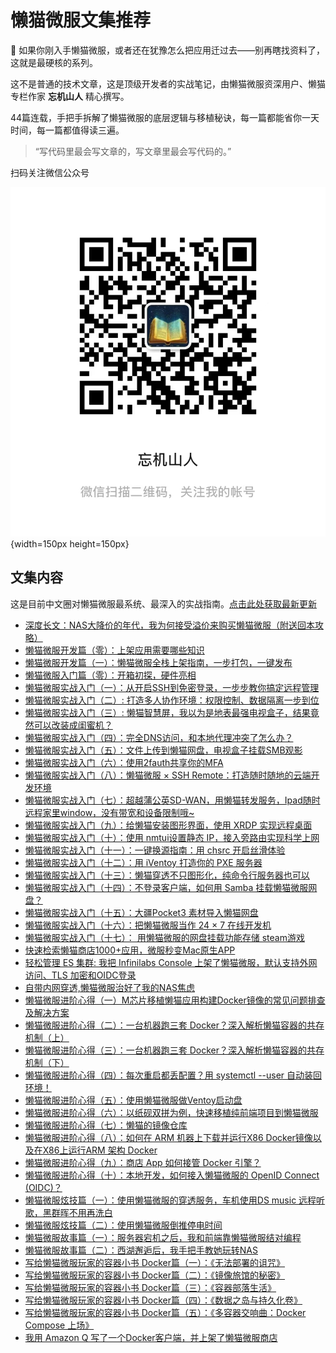 # 懒猫微服文集推荐

🚀 如果你刚入手懒猫微服，或者还在犹豫怎么把应用迁过去——别再瞎找资料了，这就是最硬核的系列。

这不是普通的技术文章，这是顶级开发者的实战笔记，由懒猫微服资深用户、懒猫专栏作家 **忘机山人** 精心撰写。

44篇连载，手把手拆解了懒猫微服的底层逻辑与移植秘诀，每一篇都能省你一天时间，每一篇都值得读三遍。

> “写代码里最会写文章的，写文章里最会写代码的。”

扫码关注微信公众号

![忘机山人](./images/wangjishanren-qrcode.jpg){width=150px height=150px}


## 文集内容

这是目前中文圈对懒猫微服最系统、最深入的实战指南。[点击此处获取最新更新](https://mp.weixin.qq.com/mp/appmsgalbum?__biz=MzI3NTY4MjcxNg==&action=getalbum&album_id=4010832321455538176#wechat_redirect "点击此处获取最新更新")





- [深度长文：NAS大降价的年代，我为何接受溢价来购买懒猫微服（附送回本攻略）](http://mp.weixin.qq.com/s?__biz=MzI3NTY4MjcxNg==&mid=2247486283&idx=1&sn=af9b72c2bbd456eb16ef3a7f53db5f05&chksm=eb004fb8dc77c6ae20d6486410dbe7a20c5867f002bef5b2d390479f088a695d589d2ea9b4b9#rd)
- [懒猫微服开发篇（零）：上架应用需要哪些知识](http://mp.weixin.qq.com/s?__biz=MzI3NTY4MjcxNg==&mid=2247486919&idx=1&sn=8c7c8d10c02574346eec147e526cede2&chksm=eb004934dc77c02216bb8047e665ff716ad7de0f6fd1e28243a46f4b83d5e9cdf1eafbf82144#rd)
- [懒猫微服开发篇（一）：懒猫微服全栈上架指南，一步打包，一键发布](http://mp.weixin.qq.com/s?__biz=MzI3NTY4MjcxNg==&mid=2247487023&idx=1&sn=2b40ee494b6e1ffe09473df5362eb21b&chksm=eb004adcdc77c3ca8204cdc4f9cff5854c756de6c33468dd5f26c35d735dcb57e6de0c381908#rd)
- [懒猫微服入门篇（零）：开箱初探，硬件亮相](http://mp.weixin.qq.com/s?__biz=MzI3NTY4MjcxNg==&mid=2247486849&idx=1&sn=a14c3854756f8d5f33cab4029b24820b&chksm=eb004972dc77c064cfda95a9922cb8e9a17801dc73a9654eeada88fb09106dd11b43efda1526#rd)
- [懒猫微服实战入门（一）：从开启SSH到免密登录，一步步教你搞定远程管理](http://mp.weixin.qq.com/s?__biz=MzI3NTY4MjcxNg==&mid=2247486138&idx=1&sn=5885c29f487e8f75bd966112d77d3ebb&chksm=eb004e49dc77c75fe19952b9767f4f2cd8d97598e77c2851bed99331e3454aa95c8079129099#rd)
- [懒猫微服实战入门（二）: 打造多人协作环境：权限控制、数据隔离一步到位](http://mp.weixin.qq.com/s?__biz=MzI3NTY4MjcxNg==&mid=2247486179&idx=1&sn=5c1c18c48a1aa91a7c942489bfcc98cd&chksm=eb004e10dc77c70644e6ba835ed60bea564134a10d7c2ec9841b301a857c8db30c34bec08682#rd)
- [懒猫微服实战入门（三）: 懒猫智慧屏，我以为是地表最强电视盒子，结果竟然可以改装成闺蜜机？](http://mp.weixin.qq.com/s?__biz=MzI3NTY4MjcxNg==&mid=2247486208&idx=1&sn=abce447d30ff2bbcdc3a8a5614210157&chksm=eb004ff3dc77c6e5d214274a7ddc6ca70b511b0b501d53f91748b92a2da56b5b298bb272027e#rd)
- [懒猫微服实战入门（四）：完全DNS访问，和本地代理冲突了怎么办？](http://mp.weixin.qq.com/s?__biz=MzI3NTY4MjcxNg==&mid=2247486225&idx=1&sn=cb4d701291cb124d90c0b94bd872a1b9&chksm=eb004fe2dc77c6f4326b09c5f3fbe26fddfd23b5e501400d36a66c1a15120dac2d9ebfd7eaa5#rd)
- [懒猫微服实战入门（五）：文件上传到懒猫网盘，电视盒子挂载SMB观影](http://mp.weixin.qq.com/s?__biz=MzI3NTY4MjcxNg==&mid=2247486258&idx=1&sn=5bdba6870bdd077fc5e227234910683a&chksm=eb004fc1dc77c6d7fb72ca5fc894128c44c0da40c373ddfbfa1571251168cb44ff36fff12b6b#rd)
- [懒猫微服实战入门（六）：使用2fauth共享你的MFA](http://mp.weixin.qq.com/s?__biz=MzI3NTY4MjcxNg==&mid=2247486313&idx=1&sn=49d1627aa42190c55ff2980536ffdfd3&chksm=eb004f9adc77c68c58d027de7fcd36116aef0bd4f315041cd589cfe9d1ed6136bcbc4c98f83b#rd)
- [懒猫微服实战入门（八）：懒猫微服 × SSH Remote：打造随时随地的云端开发环境](http://mp.weixin.qq.com/s?__biz=MzI3NTY4MjcxNg==&mid=2247486464&idx=1&sn=4610e1d13f51583bb2bacf6493d6b53d&chksm=eb0048f3dc77c1e5cbd9be2fabffed3576614a8238348f2e4a5fdd3d9a82376049217ddd5d4a#rd)
- [懒猫微服实战入门（七）：超越蒲公英SD-WAN，用懒猫转发服务，Ipad随时远程家里window，没有带宽和设备限制哦~](http://mp.weixin.qq.com/s?__biz=MzI3NTY4MjcxNg==&mid=2247486346&idx=1&sn=caadfa5e3beb7d0b0fbf1a6cc60f6c22&chksm=eb004f79dc77c66f1f596a2c19e22450c8248341573d3e9264a452aae15ba5327e075c232f97#rd)
- [懒猫微服实战入门（九）：给懒猫安装图形界面，使用 XRDP 实现远程桌面](http://mp.weixin.qq.com/s?__biz=MzI3NTY4MjcxNg==&mid=2247486476&idx=1&sn=d6f27b6274ef94a02477e6d9d070197d&chksm=eb0048ffdc77c1e96ede98e61f7cd63064a43075ee76c1f9177f646be9dd78b1fd301e8b1308#rd)
- [懒猫微服实战入门（十）：使用 nmtui设置静态 IP，接入旁路由实现科学上网](http://mp.weixin.qq.com/s?__biz=MzI3NTY4MjcxNg==&mid=2247486487&idx=1&sn=62e5ce010584424beb6dcb5f1916dc5b&chksm=eb0048e4dc77c1f2a7f81274d36d7ec1626db041236230b83133b99d15855ecb8ee940fa7fcd#rd)
- [懒猫微服实战入门（十一）：一键换源指南：用 chsrc 开启丝滑体验](http://mp.weixin.qq.com/s?__biz=MzI3NTY4MjcxNg==&mid=2247486494&idx=1&sn=6bb797fca7c35f4137bed6f84c9a96fb&chksm=eb0048eddc77c1fbc01d5454a6cb20c7b7a99dccb35bae2867b0f3b39a7b63cd6744faface0d#rd)
- [懒猫微服实战入门（十二）：用 iVentoy 打造你的 PXE 服务器](http://mp.weixin.qq.com/s?__biz=MzI3NTY4MjcxNg==&mid=2247486517&idx=1&sn=8267fa57945dd99b218f333fa97a3fa5&chksm=eb0048c6dc77c1d03b442c7c223315bfccbb289cade4d50c4d4681940de2cfb79cf5a57a94a5#rd)
- [懒猫微服实战入门（十三）：懒猫穿透不只图形化，纯命令行服务器也可以](http://mp.weixin.qq.com/s?__biz=MzI3NTY4MjcxNg==&mid=2247486537&idx=1&sn=6e142a82ecfa1c15a7ce0c9dd1360f1a&chksm=eb0048badc77c1acbe66ee3e47c0858db0fb5ee0af076cbd7c71333dedd3c81d8168e6524ccb#rd)
- [懒猫微服实战入门（十四）：不登录客户端，如何用 Samba 挂载懒猫微服网盘？](http://mp.weixin.qq.com/s?__biz=MzI3NTY4MjcxNg==&mid=2247486908&idx=1&sn=aa48dab60486f0aee2e8c45247f1bee0&chksm=eb00494fdc77c059d9f752522ed70740afb6db8c3a296d062a716fe14bc95dea6c7a42c82686#rd)
- [懒猫微服实战入门（十五）：大疆Pocket3 素材导入懒猫网盘](http://mp.weixin.qq.com/s?__biz=MzI3NTY4MjcxNg==&mid=2247486937&idx=1&sn=3a84d0a839d12359e1f379ff673ff8e4&chksm=eb00492adc77c03cf0723cc3b56ed7697292ee0a33f76b282731ebd80760451c9bb818cc52d4#rd)
- [懒猫微服实战入门（十六）：把懒猫微服当作 24 × 7 在线开发机](http://mp.weixin.qq.com/s?__biz=MzI3NTY4MjcxNg==&mid=2247486956&idx=1&sn=ba28bdff31744c0c594ff5212f446306&chksm=eb00491fdc77c009e731fd153600fb306f54fcba8718648f8dc774a56902fc0ae0f628bab12c#rd)
- [懒猫微服实战入门（十七）： 用懒猫微服的网盘挂载功能存储 steam游戏](http://mp.weixin.qq.com/s?__biz=MzI3NTY4MjcxNg==&mid=2247487009&idx=1&sn=334ebd9ccfd380e57bb46aa1bb4f5191&chksm=eb004ad2dc77c3c4c784c8895078cbfe8d4d76cf6085157b681e4b9093a75ec21a832cb724c8#rd)
- [快速检索懒猫商店1000+应用，微服秒变Mac原生APP](http://mp.weixin.qq.com/s?__biz=MzI3NTY4MjcxNg==&mid=2247486124&idx=1&sn=e3f6406795950f66601b0c472c11f438&chksm=eb004e5fdc77c749bf9b15035208c0aff816420d6ec0a62dfcb8bef9f35667b3428058f55468#rd)
- [轻松管理 ES 集群: 我把 Infinilabs Console 上架了懒猫微服，默认支持外网访问、TLS 加密和OIDC登录](http://mp.weixin.qq.com/s?__biz=MzI3NTY4MjcxNg==&mid=2247486151&idx=1&sn=cc1b711e3d88d8f9b34753bc8221162a&chksm=eb004e34dc77c7229d933963628ee44c76768e59d07d15ee3b864a8930fbfc99de1ed01ef550#rd)
- [自带内网穿透,懒猫微服治好了我的NAS焦虑](http://mp.weixin.qq.com/s?__biz=MzI3NTY4MjcxNg==&mid=2247486027&idx=1&sn=2185d401b7ae3e00936ce1ca2cc52421&chksm=eb004eb8dc77c7aed622737b26bb141f43e0efa9c972ee6188d0626ad39f903c5096ca396688#rd)
- [懒猫微服进阶心得（一）M芯片移植懒猫应用构建Docker镜像的常见问题排查及解决方案](http://mp.weixin.qq.com/s?__biz=MzI3NTY4MjcxNg==&mid=2247486233&idx=1&sn=8ced3e6062c989222e3f6b9d0b418eca&chksm=eb004feadc77c6fc860185060156856b84f36009c20662e459c59e337266b12039fcf456efdc#rd)
- [懒猫微服进阶心得（二）：一台机器跑三套 Docker？深入解析懒猫容器的共存机制（上）](http://mp.weixin.qq.com/s?__biz=MzI3NTY4MjcxNg==&mid=2247486384&idx=1&sn=9b2a66ed9500b99d0e599ae32448fcf3&chksm=eb004f43dc77c6557a4dcc406e4d34f6dabc5b2202a0667dcb01eba27a2294a973858b0e19de#rd)
- [懒猫微服进阶心得（三）：一台机器跑三套 Docker？深入解析懒猫容器的共存机制（下）](http://mp.weixin.qq.com/s?__biz=MzI3NTY4MjcxNg==&mid=2247486390&idx=1&sn=7b3b2af054966164569adb52eea6753a&chksm=eb004f45dc77c653e8b98e1abf95e3989005bba2738117359f07778c41ecd6cce22f5bd48766#rd)
- [懒猫微服进阶心得（四）：每次重启都丢配置？用 systemctl --user 自动装回环境！](http://mp.weixin.qq.com/s?__biz=MzI3NTY4MjcxNg==&mid=2247486470&idx=1&sn=c6064950cb760f3acef439d25a26d125&chksm=eb0048f5dc77c1e3a3b1884d344a7aa15d5fca9ceb4ff3e42194b97feaa83002c9596a8ca1de#rd)
- [懒猫微服进阶心得（五）：使用懒猫微服做Ventoy启动盘](http://mp.weixin.qq.com/s?__biz=MzI3NTY4MjcxNg==&mid=2247486505&idx=1&sn=775e3df06757ae5fdd650f2cf369ad49&chksm=eb0048dadc77c1cc36f82e96b531e194fb0dc589813c49965a0d355851fb9abb691807d9d730#rd)
- [懒猫微服进阶心得（六）：以纸砚双拼为例，快速移植纯前端项目到懒猫微服](http://mp.weixin.qq.com/s?__biz=MzI3NTY4MjcxNg==&mid=2247486539&idx=1&sn=18492ec439b9d83b7688822b164474d6&chksm=eb0048b8dc77c1aec456b72691e13dca56490276a8aca593f3e2d0d7650255c841b611f102e1#rd)
- [懒猫微服进阶心得（七）：懒猫的镜像仓库](http://mp.weixin.qq.com/s?__biz=MzI3NTY4MjcxNg==&mid=2247486549&idx=1&sn=ee46ea0c64f0f892ebf3265a1aef96ee&chksm=eb0048a6dc77c1b083c43ba360fd1a76d662effbd77551f7d22fb52b3c54c342610aeff55ebc#rd)
- [懒猫微服进阶心得（八）：如何在 ARM 机器上下载并运行X86 Docker镜像以及在X86上运行ARM 架构 Docker](http://mp.weixin.qq.com/s?__biz=MzI3NTY4MjcxNg==&mid=2247486817&idx=1&sn=9eeddf477f4490a37bfc08fa906e51f8&chksm=eb004992dc77c08414ca86b9189af7dbe9affe6177a32e1eb4631abf0fbb569a3d9ac0f1922b#rd)
- [懒猫微服进阶心得（九）：商店 App 如何接管 Docker 引擎？](http://mp.weixin.qq.com/s?__biz=MzI3NTY4MjcxNg==&mid=2247486913&idx=1&sn=462a52194b268da040c188e0dc31da6e&chksm=eb004932dc77c024c946cce5a1cb201b9c6439251e9b56ab92417fa48dd4c3fd82c8489a0471#rd)
- [懒猫微服进阶心得（十）：本地开发，如何接入懒猫微服的 OpenID Connect (OIDC)？](http://mp.weixin.qq.com/s?__biz=MzI3NTY4MjcxNg==&mid=2247486991&idx=1&sn=8ac2086d0cf087b228b7712a2a09d5c5&chksm=eb004afcdc77c3ea46ff3e0375246da652118a5547d47606ba7a3955259843aeaca6e80afa7c#rd)
- [懒猫微服炫技篇（一）：使用懒猫微服的穿透服务，车机使用DS music 远程听歌，黑群晖不用再洗白](http://mp.weixin.qq.com/s?__biz=MzI3NTY4MjcxNg==&mid=2247486355&idx=1&sn=6bd3fa15fb1a5711cd15b668827fd10c&chksm=eb004f60dc77c676ed587ea9733407857e7b912e36ec511880d9f8e88d97d21e8df42f373daf#rd)
- [懒猫微服炫技篇（二）：使用懒猫微服倒推停电时间](http://mp.weixin.qq.com/s?__biz=MzI3NTY4MjcxNg==&mid=2247486835&idx=1&sn=878738a85a794c30b1f5a30c0d476bed&chksm=eb004980dc77c096ee89bde1d90f9652727619fe4b41286be4104ebf10c19fa837a1da840d68#rd)
- [懒猫微服故事篇（一）：服务器宕机之后，我和前端靠懒猫微服结对编程](http://mp.weixin.qq.com/s?__biz=MzI3NTY4MjcxNg==&mid=2247486433&idx=1&sn=9023ce1eca41cf93e81e7a477e62c5e8&chksm=eb004f12dc77c604515ca247b2dbd703bacddb1f4956ca068fc02c95f2baa163c1a54b0893c4#rd)
- [懒猫微服故事篇（二）：西湖邂逅后，我手把手教她玩转NAS](http://mp.weixin.qq.com/s?__biz=MzI3NTY4MjcxNg==&mid=2247486584&idx=1&sn=ede12e7c3b5f34b7fc8d700eaf9fa733&chksm=eb00488bdc77c19d2dff29f3f1cf5a000c1b9014ba827b34b58a145f03cdf1c8efe3fa89bdb6#rd)
- [写给懒猫微服玩家的容器小书  Docker篇（一）：《无法部署的诅咒》](http://mp.weixin.qq.com/s?__biz=MzI3NTY4MjcxNg==&mid=2247486435&idx=1&sn=0e7337db7a7c13361f5745b5a6380656&chksm=eb004f10dc77c606249bec8d1821c27b2a57220b1359ff39cb8bb80d93b6c7c2ad3e7d5f6216#rd)
- [写给懒猫微服玩家的容器小书 Docker篇（二）：《镜像旅馆的秘密》](http://mp.weixin.qq.com/s?__biz=MzI3NTY4MjcxNg==&mid=2247486365&idx=1&sn=51e9eb3e5fa39a064479db495fa4dc0a&chksm=eb004f6edc77c6781c1829330fc14b9e77efa7fa0259969cf46735bcd0499364d4e463e6c6ef#rd)
- [写给懒猫微服玩家的容器小书 Docker篇（三）：《容器部落生活》](http://mp.weixin.qq.com/s?__biz=MzI3NTY4MjcxNg==&mid=2247486392&idx=1&sn=54cd11bbcdae0aa39e35f628240f7178&chksm=eb004f4bdc77c65d7f89590b41ea40c95406028792ee74b32055e392535d974b355570bd0670#rd)
- [写给懒猫微服玩家的容器小书 Docker篇（四）：《数据之岛与持久化卷》](http://mp.weixin.qq.com/s?__biz=MzI3NTY4MjcxNg==&mid=2247486397&idx=1&sn=59e6c175a5962a821341f3c20916abd2&chksm=eb004f4edc77c658b65c0aeb912f8772980d9dfc6e83b2c3be97c3d5dbd5f8fc0e8175545445#rd)
- [写给懒猫微服玩家的容器小书 Docker篇（五）：《多容器交响曲：Docker Compose 上场》](http://mp.weixin.qq.com/s?__biz=MzI3NTY4MjcxNg==&mid=2247486402&idx=1&sn=4492a1b5b43ff71c040fd92732891c0a&chksm=eb004f31dc77c627d0baf199029fcde473d0685abd9e2e0c5c9a50fbae0ba0883e5d54860934#rd)
- [我用 Amazon Q 写了一个Docker客户端，并上架了懒猫微服商店](http://mp.weixin.qq.com/s?__biz=MzI3NTY4MjcxNg==&mid=2247486568&idx=1&sn=9f2137aa28dd75667ed572704211da70&chksm=eb00489bdc77c18d49ca22d0c1dea51e0c396e7154f6f84fbc5fd3560190c2b156b23257ef86#rd)


